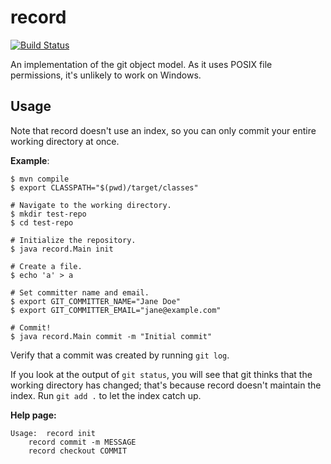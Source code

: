 # record

[![Build Status](https://travis-ci.com/zuqq/record.svg?branch=master)](https://travis-ci.com/zuqq/record)

An implementation of the git object model. As it uses POSIX file permissions,
it's unlikely to work on Windows.

## Usage

Note that record doesn't use an index, so you can only commit your entire
working directory at once.

**Example**:

```
$ mvn compile
$ export CLASSPATH="$(pwd)/target/classes"

# Navigate to the working directory.
$ mkdir test-repo
$ cd test-repo

# Initialize the repository.
$ java record.Main init

# Create a file.
$ echo 'a' > a

# Set committer name and email.
$ export GIT_COMMITTER_NAME="Jane Doe"
$ export GIT_COMMITTER_EMAIL="jane@example.com"

# Commit!
$ java record.Main commit -m "Initial commit"
```

Verify that a commit was created by running `git log`.

If you look at the output of `git status`, you will see that git thinks that the
working directory has changed; that's because record doesn't maintain the index.
Run `git add .` to let the index catch up.

**Help page:**

```
Usage:	record init
	record commit -m MESSAGE
	record checkout COMMIT
```
